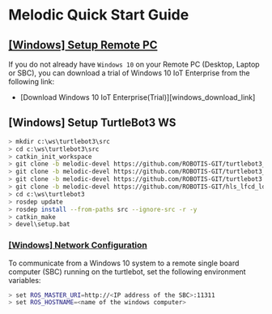 # Melodic Quick Start Guide

## [[Windows] Setup Remote PC](#windows-setup-remote-pc)

If you do not already have `Windows 10` on your Remote PC (Desktop, Laptop or SBC), you can download a trial of Windows 10 IoT Enterprise from the following link:

- [Download Windows 10 IoT Enterprise(Trial)][windows_download_link]

## [Windows] Setup TurtleBot3 WS

```bash
> mkdir c:\ws\turtlebot3\src
> cd c:\ws\turtlebot3\src
> catkin_init_workspace
> git clone -b melodic-devel https://github.com/ROBOTIS-GIT/turtlebot3_msgs
> git clone -b melodic-devel https://github.com/ROBOTIS-GIT/turtlebot3_simulations
> git clone -b melodic-devel https://github.com/ROBOTIS-GIT/turtlebot3
> git clone -b melodic-devel https://github.com/ROBOTIS-GIT/hls_lfcd_lds_driver
> cd c:\ws\turtlebot3
> rosdep update
> rosdep install --from-paths src --ignore-src -r -y
> catkin_make
> devel\setup.bat
```

### [[Windows] Network Configuration](#windows-network-configuration)

To communicate from a Windows 10 system to a remote single board computer (SBC) running on the turtlebot, set the following environment variables:

```bash
> set ROS_MASTER_URI=http://<IP address of the SBC>:11311
> set ROS_HOSTNAME=<name of the windows computer>
```
